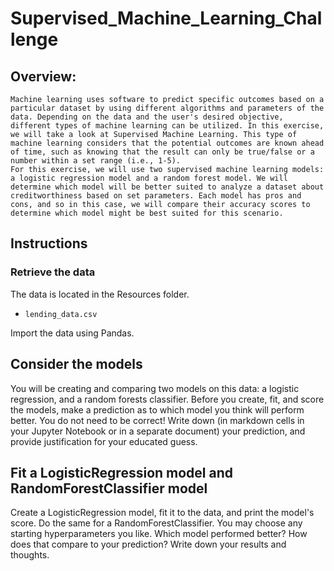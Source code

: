 # Supervised_Machine_Learning_Challenge
## Overview:
	Machine learning uses software to predict specific outcomes based on a particular dataset by using different algorithms and parameters of the data. Depending on the data and the user's desired objective, different types of machine learning can be utilized. In this exercise, we will take a look at Supervised Machine Learning. This type of machine learning considers that the potential outcomes are known ahead of time, such as knowing that the result can only be true/false or a number within a set range (i.e., 1-5). 
	For this exercise, we will use two supervised machine learning models: a logistic regression model and a random forest model. We will determine which model will be better suited to analyze a dataset about creditworthiness based on set parameters. Each model has pros and cons, and so in this case, we will compare their accuracy scores to determine which model might be best suited for this scenario. 

## Instructions

### Retrieve the data

The data is located in the Resources folder.

* `lending_data.csv`

Import the data using Pandas.

## Consider the models

You will be creating and comparing two models on this data: a logistic regression, and a random forests classifier. Before you create, fit, and score the models, make a prediction as to which model you think will perform better. You do not need to be correct! Write down (in markdown cells in your Jupyter Notebook or in a separate document) your prediction, and provide justification for your educated guess.

## Fit a LogisticRegression model and RandomForestClassifier model

Create a LogisticRegression model, fit it to the data, and print the model's score. Do the same for a RandomForestClassifier. You may choose any starting hyperparameters you like. Which model performed better? How does that compare to your prediction? Write down your results and thoughts.

